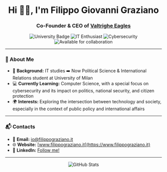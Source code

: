<h1 align="center">Hi 👋🏻, I'm Filippo Giovanni Graziano</h1>
<h3 align="center">Co-Founder & CEO of <a href="https://github.com/Valtrighe-Eagles">Valtrighe Eagles</a> </h3>

<p align="center">
  <img src="https://img.shields.io/badge/University%20of%20Milan-Political%20Science-blue?style=flat-square" alt="University Badge" />
  <img src="https://img.shields.io/badge/IT%20Enthusiast-%F0%9F%92%BB-informational?style=flat-square" alt="IT Enthusiast" />
  <img src="https://img.shields.io/badge/Cybersecurity-%F0%9F%94%92-critical?style=flat-square" alt="Cybersecurity" />
  <img src="https://img.shields.io/badge/Available%20for%20collaboration-Yes-brightgreen?style=flat-square" alt="Available for collaboration" />
</p>

---

### 🚀 About Me

- 🏫 **Background:** IT studies ➡️ Now Political Science & International Relations student at University of Milan
- 💻 **Currently Learning:** Computer Science, with a special focus on cybersecurity and its impact on politics, national security, and citizen protection
- 🌍 **Interests:** Exploring the intersection between technology and society, especially in the context of public policy and international affairs

---

### 📬 Contacts

- 📧 **Email:** [io@filippograziano.it](mailto:io@filippograziano.it) <br>
- 🌐 **Website:** [www.filippograziano.it](https://www.filippograziano.it)
- 💼 **LinkedIn:** [Follow me!](https://it.linkedin.com/in/filippogiovannigraziano)

---

<p align="center">
  <img src="https://github-readme-stats.vercel.app/api?username=Grax03&show_icons=true&theme=tokyonight" alt="GitHub Stats" />
</p>
